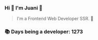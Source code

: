 ### Hi 👋 I&#39;m Juani 🦁

> I&#39;m a Frontend Web Developer SSR. 🍻

### 📚 Days being a developer: 1273
